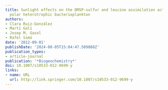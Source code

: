```yaml
---
title: Sunlight effects on the DMSP-sulfur and leucine assimilation activities of
  polar heterotrophic bacterioplankton
authors:
- Clara Ruiz-González
- Martí Galí
- Josep M. Gasol
- Rafel Simó
date: '2012-09-01'
publishDate: '2024-08-05T15:04:47.509888Z'
publication_types:
- article-journal
publication: '*Biogeochemistry*'
doi: 10.1007/s10533-012-9699-y
links:
- name: URL
  url: http://link.springer.com/10.1007/s10533-012-9699-y
---
```

